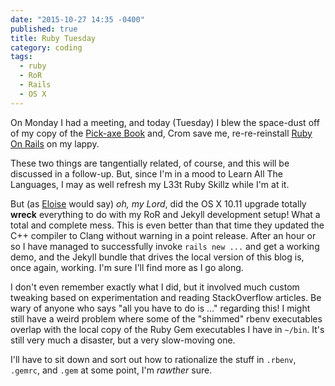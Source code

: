 ```yaml
---
date: "2015-10-27 14:35 -0400"
published: true
title: Ruby Tuesday
category: coding
tags: 
  - ruby
  - RoR
  - Rails
  - OS X
---
```



On Monday I had a meeting, and today (Tuesday) I blew the space-dust off of my copy of the [Pick-axe Book](https://pragprog.com/book/ruby/programming-ruby) and, Crom save me, re-re-reinstall [Ruby On Rails](http://rubyonrails.org/) on my lappy.

These two things are tangentially related, of course, and this will be discussed in a follow-up. But, since I'm in a mood to Learn All The Languages, I may as well refresh my L33t Ruby Skillz while I'm at it.

<a name="more"></a>

But (as [Eloise](http://www.eloisewebsite.com/) would say) _oh, my Lord_, did the OS X 10.11 upgrade totally **wreck** everything to do with my RoR and Jekyll development setup! What a total and complete mess. This is even better than that time they updated the C++ compiler to Clang without warning in a point release. After an hour or so I have managed to successfully invoke `rails new ...` and get a working demo, and the Jekyll bundle that drives the local version of this blog is, once again, working. I'm sure I'll find more as I go along.

I don't even remember exactly what I did, but it involved much custom tweaking based on experimentation and reading StackOverflow articles. Be wary of anyone who says "all you have to do is ..." regarding this! I might still have a weird problem where some of the "shimmed" rbenv executables overlap with the local copy of the Ruby Gem executables I have in `~/bin`. It's still very much a disaster, but a very slow-moving one.

I'll have to sit down and sort out how to rationalize the stuff in `.rbenv`, `.gemrc`, and `.gem` at some point, I'm _rawther_ sure.
